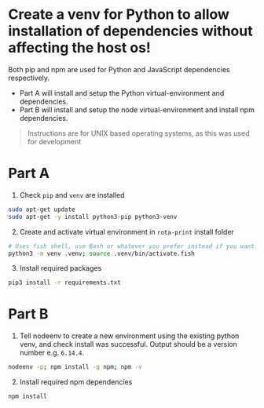 # Create a venv for Python to allow installation of dependencies without affecting the host os!
Both pip and npm are used for Python and JavaScript dependencies respectively.
- Part A will install and setup the Python virtual-environment and dependencies. 
- Part B will install and setup the node virtual-environment and install npm dependencies.

> Instructions are for UNIX based operating systems, as this was used for development

# Part A
1. Check `pip` and `venv` are installed
```bash
sudo apt-get update
sudo apt-get -y install python3-pip python3-venv
```

2. Create and activate virtual environment in `rota-print` install folder
```bash
# Uses fish shell, use Bash or whatever you prefer instead if you want!
python3 -m venv .venv; source .venv/bin/activate.fish
```

3. Install required packages
```bash
pip3 install -r requirements.txt
```

# Part B
1. Tell nodeenv to create a new environment using the existing python venv, and check install was successful. Output should be a version number e.g. `6.14.4`.
```bash
nodeenv -p; npm install -g npm; npm -v
```

2. Install required npm dependencies
```bash
npm install
```